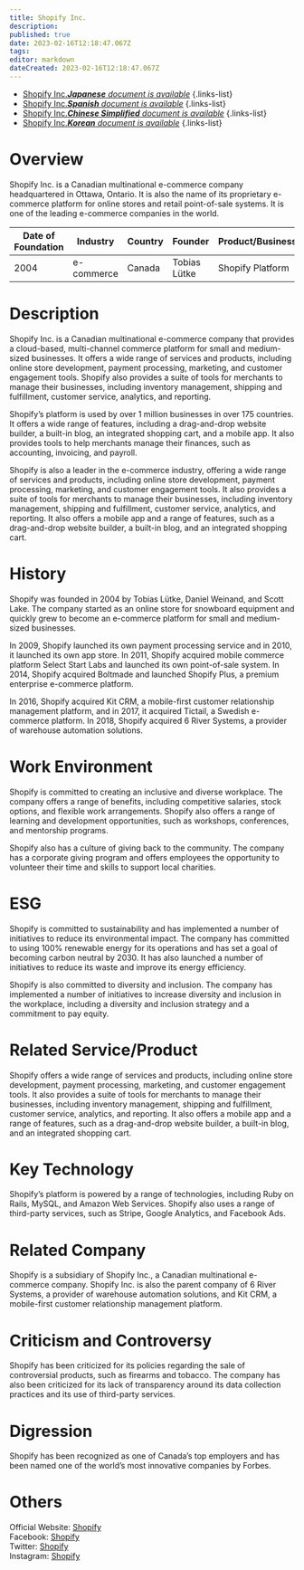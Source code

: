 ```yaml
---
title: Shopify Inc.
description: 
published: true
date: 2023-02-16T12:18:47.067Z
tags: 
editor: markdown
dateCreated: 2023-02-16T12:18:47.067Z
---
```


- [Shopify Inc.***Japanese** document is available*](/ja/Knowledge-base/Dictionary/Company/shopify-inc-)
{.links-list}
- [Shopify Inc.***Spanish** document is available*](/es/Knowledge-base/Dictionary/Company/shopify-inc-)
{.links-list}
- [Shopify Inc.***Chinese Simplified** document is available*](/zh/Knowledge-base/Dictionary/Company/shopify-inc-)
{.links-list}
- [Shopify Inc.***Korean** document is available*](/ko/Knowledge-base/Dictionary/Company/shopify-inc-)
{.links-list}


# Overview
Shopify Inc. is a Canadian multinational e-commerce company headquartered in Ottawa, Ontario. It is also the name of its proprietary e-commerce platform for online stores and retail point-of-sale systems. It is one of the leading e-commerce companies in the world.

| Date of Foundation | Industry            | Country  | Founder  | Product/Business | Number of Employees | Location of Headquarters | Company Website |
| ------------------ | ------------------ | -------- | -------- | ---------------- | ------------------- | ------------------------ | --------------- |
| 2004               | e-commerce         | Canada   | Tobias Lütke | Shopify Platform  | 5,000+              | Ottawa, Ontario        | [Shopify](https://www.shopify.com/) |

# Description 
Shopify Inc. is a Canadian multinational e-commerce company that provides a cloud-based, multi-channel commerce platform for small and medium-sized businesses. It offers a wide range of services and products, including online store development, payment processing, marketing, and customer engagement tools. Shopify also provides a suite of tools for merchants to manage their businesses, including inventory management, shipping and fulfillment, customer service, analytics, and reporting.

Shopify’s platform is used by over 1 million businesses in over 175 countries. It offers a wide range of features, including a drag-and-drop website builder, a built-in blog, an integrated shopping cart, and a mobile app. It also provides tools to help merchants manage their finances, such as accounting, invoicing, and payroll. 

Shopify is also a leader in the e-commerce industry, offering a wide range of services and products, including online store development, payment processing, marketing, and customer engagement tools. It also provides a suite of tools for merchants to manage their businesses, including inventory management, shipping and fulfillment, customer service, analytics, and reporting. It also offers a mobile app and a range of features, such as a drag-and-drop website builder, a built-in blog, and an integrated shopping cart. 

# History
Shopify was founded in 2004 by Tobias Lütke, Daniel Weinand, and Scott Lake. The company started as an online store for snowboard equipment and quickly grew to become an e-commerce platform for small and medium-sized businesses. 

In 2009, Shopify launched its own payment processing service and in 2010, it launched its own app store. In 2011, Shopify acquired mobile commerce platform Select Start Labs and launched its own point-of-sale system. In 2014, Shopify acquired Boltmade and launched Shopify Plus, a premium enterprise e-commerce platform. 

In 2016, Shopify acquired Kit CRM, a mobile-first customer relationship management platform, and in 2017, it acquired Tictail, a Swedish e-commerce platform. In 2018, Shopify acquired 6 River Systems, a provider of warehouse automation solutions.

# Work Environment
Shopify is committed to creating an inclusive and diverse workplace. The company offers a range of benefits, including competitive salaries, stock options, and flexible work arrangements. Shopify also offers a range of learning and development opportunities, such as workshops, conferences, and mentorship programs. 

Shopify also has a culture of giving back to the community. The company has a corporate giving program and offers employees the opportunity to volunteer their time and skills to support local charities. 

# ESG
Shopify is committed to sustainability and has implemented a number of initiatives to reduce its environmental impact. The company has committed to using 100% renewable energy for its operations and has set a goal of becoming carbon neutral by 2030. It has also launched a number of initiatives to reduce its waste and improve its energy efficiency. 

Shopify is also committed to diversity and inclusion. The company has implemented a number of initiatives to increase diversity and inclusion in the workplace, including a diversity and inclusion strategy and a commitment to pay equity. 

# Related Service/Product
Shopify offers a wide range of services and products, including online store development, payment processing, marketing, and customer engagement tools. It also provides a suite of tools for merchants to manage their businesses, including inventory management, shipping and fulfillment, customer service, analytics, and reporting. It also offers a mobile app and a range of features, such as a drag-and-drop website builder, a built-in blog, and an integrated shopping cart. 

# Key Technology
Shopify’s platform is powered by a range of technologies, including Ruby on Rails, MySQL, and Amazon Web Services. Shopify also uses a range of third-party services, such as Stripe, Google Analytics, and Facebook Ads.

# Related Company
Shopify is a subsidiary of Shopify Inc., a Canadian multinational e-commerce company. Shopify Inc. is also the parent company of 6 River Systems, a provider of warehouse automation solutions, and Kit CRM, a mobile-first customer relationship management platform. 

# Criticism and Controversy
Shopify has been criticized for its policies regarding the sale of controversial products, such as firearms and tobacco. The company has also been criticized for its lack of transparency around its data collection practices and its use of third-party services. 

# Digression
Shopify has been recognized as one of Canada’s top employers and has been named one of the world’s most innovative companies by Forbes.

# Others
Official Website: [Shopify](https://www.shopify.com/)  
Facebook: [Shopify](https://www.facebook.com/shopify)  
Twitter: [Shopify](https://twitter.com/shopify)  
Instagram: [Shopify](https://www.instagram.com/shopify/)